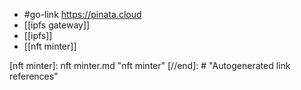- #go-link https://pinata.cloud
- [[ipfs gateway]]
- [[ipfs]]
- [[nft minter]]

[//begin]: # "Autogenerated link references for markdown compatibility"
[nft minter]: nft minter.md "nft minter"
[//end]: # "Autogenerated link references"

